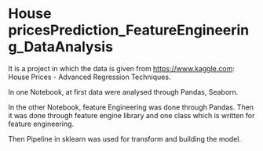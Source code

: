 # House pricesPrediction_FeatureEngineering_DataAnalysis
It is a project in which the data is given from https://www.kaggle.com:
House Prices - Advanced Regression Techniques.

In one Notebook, at first data were analysed through Pandas, Seaborn.

In the other Notebook, feature Engineering was done through Pandas. Then it was done through
feature engine library and one class which is written for feature engineering.

Then Pipeline in sklearn was used for transform and building the model.

